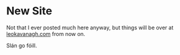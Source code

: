 # New Site

Not that I ever posted much here anyway, but things will be over at [leokavanagh.com](https://leokavanagh.com/) from now on.

Slán go fóill.
